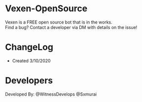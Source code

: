 # Vexen-OpenSource
 Vexen is a FREE open source bot that is in the works.                                                                  
 Find a bug? Contact a developer via DM with details on the issue!
 
 # ChangeLog
- Created 3/10/2020

# Developers 
Developed By:
@WitnessDevelops
@Sxmurai
